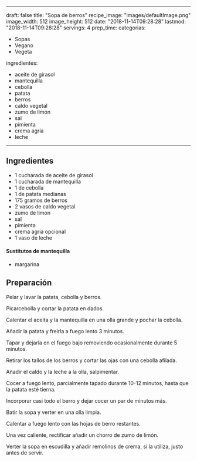 
---
draft: false
title: "Sopa de berros"
recipe_image: "images/defaultImage.png"
image_width: 512
image_height: 512
date: "2018-11-14T09:28:28"
lastmod: "2018-11-14T09:28:28"
servings: 4
prep_time: 
categorias:
  - Sopas
  - Vegano
  - Vegeta

ingredientes:
  - aceite de girasol
  - mantequilla
  - cebolla
  - patata
  - berros
  - caldo vegetal
  - zumo de limón
  - sal
  - pimienta
  - crema agria
  - leche
---

## Ingredientes
- 1 cucharada de aceite de girasol
- 1 cucharada de mantequilla
- 1  de cebolla
- 1  de patata medianas
- 175 gramos de berros
- 2 vasos de caldo vegetal
- zumo de limón
- sal
- pimienta
- crema agria opcional
- 1 vaso de leche
#### Sustitutos de mantequilla
- margarina

## Preparación
Pelar y lavar la patata, cebolla y berros.

Picarcebolla y cortar la patata en dados.

Calentar el aceita y la mantequilla en una olla grande y pochar la cebolla.

Añadir la patata y freirla a fuego lento 3 minutos.

Tapar y dejarla en el fuego bajo removiendo ocasionalmente durante 5 minutos.

Retirar los tallos de los berros y cortar las ojas con una cebolla afilada.

Añadir el caldo y la leche a la olla, salpimentar.

Cocer a fuego lento, parcialmente tapado durante 10-12 minutos, hasta que la patata esté tierna.

Incorporar casi todo el berro y dejar cocer un par de minutos más.

Batir la sopa  y verter en una olla limpia.

Calentar a fuego lento con las hojas de berro restantes.

Una vez caliente, rectificar añadir un chorro de zumo de limón.

Verter la sopa en escudilla y añadir remolinos de crema, si la utiliza, justo antes de servir.


